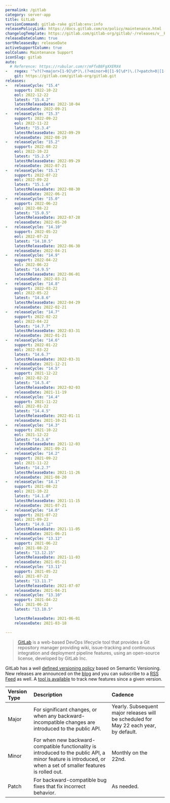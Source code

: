 ```yaml
---
permalink: /gitlab
category: server-app
title: GitLab
versionCommand: gitlab-rake gitlab:env:info
releasePolicyLink: https://docs.gitlab.com/ce/policy/maintenance.html
changelogTemplate: https://gitlab.com/gitlab-org/gitlab/-/releases/v__RELEASE_CYCLE__.0-ee
releaseDateColumn: true
sortReleasesBy: releaseDate
activeSupportColumn: true
eolColumn: Maintenance Support
iconSlug: gitlab
auto:
  # Reference: https://rubular.com/r/mFfxB8FgXXERX4
-   regex: '^v?(?<major>[1-9]\d*)\.(?<minor>0|[1-9]\d*)\.(?<patch>0|[1-9]\d*)-ee?$'
    git: https://gitlab.com/gitlab-org/gitlab.git
releases:
-   releaseCycle: "15.4"
    support: 2022-10-22
    eol: 2022-12-22
    latest: "15.4.2"
    latestReleaseDate: 2022-10-04
    releaseDate: 2022-09-21
-   releaseCycle: "15.3"
    support: 2022-09-22
    eol: 2022-11-22
    latest: "15.3.4"
    latestReleaseDate: 2022-09-29
    releaseDate: 2022-08-19
-   releaseCycle: "15.2"
    support: 2022-08-22
    eol: 2022-10-22
    latest: "15.2.5"
    latestReleaseDate: 2022-09-29
    releaseDate: 2022-07-21
-   releaseCycle: "15.1"
    support: 2022-07-22
    eol: 2022-09-22
    latest: "15.1.6"
    latestReleaseDate: 2022-08-30
    releaseDate: 2022-06-21
-   releaseCycle: "15.0"
    support: 2022-06-22
    eol: 2022-08-22
    latest: "15.0.5"
    latestReleaseDate: 2022-07-28
    releaseDate: 2022-05-20
-   releaseCycle: "14.10"
    support: 2022-05-22
    eol: 2022-07-22
    latest: "14.10.5"
    latestReleaseDate: 2022-06-30
    releaseDate: 2022-04-21
-   releaseCycle: "14.9"
    support: 2022-04-22
    eol: 2022-06-22
    latest: "14.9.5"
    latestReleaseDate: 2022-06-01
    releaseDate: 2022-03-21
-   releaseCycle: "14.8"
    support: 2022-03-22
    eol: 2022-05-22
    latest: "14.8.6"
    latestReleaseDate: 2022-04-29
    releaseDate: 2022-02-21
-   releaseCycle: "14.7"
    support: 2022-02-22
    eol: 2022-04-22
    latest: "14.7.7"
    latestReleaseDate: 2022-03-31
    releaseDate: 2022-01-21
-   releaseCycle: "14.6"
    support: 2022-01-22
    eol: 2022-03-22
    latest: "14.6.7"
    latestReleaseDate: 2022-03-31
    releaseDate: 2021-12-21
-   releaseCycle: "14.5"
    support: 2021-12-22
    eol: 2022-02-22
    latest: "14.5.4"
    latestReleaseDate: 2022-02-03
    releaseDate: 2021-11-19
-   releaseCycle: "14.4"
    support: 2021-11-22
    eol: 2022-01-22
    latest: "14.4.5"
    latestReleaseDate: 2022-01-11
    releaseDate: 2021-10-21
-   releaseCycle: "14.3"
    support: 2021-10-22
    eol: 2021-12-22
    latest: "14.3.6"
    latestReleaseDate: 2021-12-03
    releaseDate: 2021-09-21
-   releaseCycle: "14.2"
    support: 2021-09-22
    eol: 2021-11-22
    latest: "14.2.7"
    latestReleaseDate: 2021-11-26
    releaseDate: 2021-08-20
-   releaseCycle: "14.1"
    support: 2021-08-22
    eol: 2021-10-22
    latest: "14.1.8"
    latestReleaseDate: 2021-11-15
    releaseDate: 2021-07-21
-   releaseCycle: "14.0"
    support: 2021-07-22
    eol: 2021-09-22
    latest: "14.0.12"
    latestReleaseDate: 2021-11-05
    releaseDate: 2021-06-21
-   releaseCycle: "13.12"
    support: 2021-06-22
    eol: 2021-08-22
    latest: "13.12.15"
    latestReleaseDate: 2021-11-03
    releaseDate: 2021-05-21
-   releaseCycle: "13.11"
    support: 2021-05-22
    eol: 2021-07-22
    latest: "13.11.7"
    latestReleaseDate: 2021-07-07
    releaseDate: 2021-04-21
-   releaseCycle: "13.10"
    support: 2021-04-22
    eol: 2021-06-22
    latest: "13.10.5"

    latestReleaseDate: 2021-06-01
    releaseDate: 2021-03-18

---
```


> [GitLab](https://about.gitlab.com/) is a web-based DevOps lifecycle tool that provides a Git repository manager providing wiki, issue-tracking and continuous integration and deployment pipeline features, using an open-source license, developed by GitLab Inc.

GitLab has a well [defined versioning policy](https://docs.gitlab.com/ce/policy/maintenance.html) based on Semantic Versioning. New releases are announced on the [blog](https://about.gitlab.com/releases/categories/releases/) and you can subscribe to a [RSS Feed](https://about.gitlab.com/atom.xml) as well. A [tool is available](https://gitlab-com.gitlab.io/cs-tools/gitlab-cs-tools/what-is-new-since/?tab=features) to track new features since a given version.

| Version Type | Description  | Cadence |
|:-------------|:-------------|:--------|
| Major        | For significant changes, or when any backward-incompatible changes are introduced to the public API.  |  Yearly. Subsequent major releases will be scheduled for May 22 each year, by default. |
| Minor        | For when new backward-compatible functionality is introduced to the public API, a minor feature is introduced, or when a set of smaller features is rolled out.  | Monthly on the 22nd.  |
| Patch        | 	For backward-compatible bug fixes that fix incorrect behavior.  | As needed.  |
